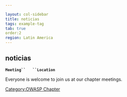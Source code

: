 ```yaml
---

layout: col-sidebar
title: noticias
tags: example-tag
tab: true
order:2
region: Latin America
---
```



## noticias

**`Meeting``   ``Location`**

Everyone is welcome to join us at our chapter meetings.

[Category:OWASP Chapter](Category:OWASP_Chapter "wikilink")

